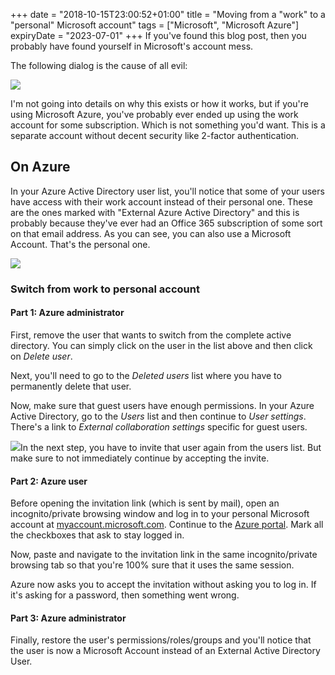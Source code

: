 +++
date = "2018-10-15T23:00:52+01:00"
title = "Moving from a \"work\" to a \"personal\" Microsoft account"
tags = ["Microsoft", "Microsoft Azure"]
expiryDate = "2023-07-01"
+++
If you've found this blog post, then you probably have found yourself in Microsoft's account mess.

The following dialog is the cause of all evil:

![](/img/post/2018/10/15/msworkpersonal.png)

I'm not going into details on why this exists or how it works, but if you're using Microsoft Azure, you've probably ever ended up using the work account for some subscription. Which is not something you'd want. This is a separate account without decent security like 2-factor authentication.

## On Azure

In your Azure Active Directory user list, you'll notice that some of your users have access with their work account instead of their personal one. These are the ones marked with "External Azure Active Directory" and this is probably because they've ever had an Office 365 subscription of some sort on that email address. As you can see, you can also use a Microsoft Account. That's the personal one.

![](/img/post/2018/10/15/azureusers.png)

### Switch from work to personal account

#### Part 1: Azure administrator

First, remove the user that wants to switch from the complete active directory. You can simply click on the user in the list above and then click on _Delete user_.

Next, you'll need to go to the _Deleted users_ list where you have to permanently delete that user.

Now, make sure that guest users have enough permissions. In your Azure Active Directory, go to the _Users_ list and then continue to _User settings_. There's a link to _External collaboration settings_ specific for guest users.

![](/img/post/2018/10/15/azurecollaboration.png)In the next step, you have to invite that user again from the users list. But make sure to not immediately continue by accepting the invite.

#### Part 2: Azure user

Before opening the invitation link (which is sent by mail), open an incognito/private browsing window and log in to your personal Microsoft account at [myaccount.microsoft.com](https://myaccount.microsoft.com). Continue to the [Azure portal](https://portal.azure.com "Azure"). Mark all the checkboxes that ask to stay logged in.

Now, paste and navigate to the invitation link in the same incognito/private browsing tab so that you're 100% sure that it uses the same session.

Azure  now asks you to accept the invitation without asking you to log in. If it's asking for a password, then something went wrong.

#### Part 3: Azure administrator

Finally, restore the user's permissions/roles/groups and you'll notice that the user is now a Microsoft Account instead of an External Active Directory User.
